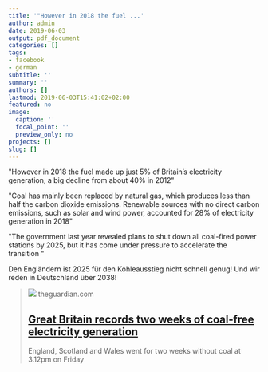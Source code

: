 ```yaml
---
title: '"However in 2018 the fuel ...'
author: admin
date: 2019-06-03
output: pdf_document
categories: []
tags:
- facebook
- german
subtitle: ''
summary: ''
authors: []
lastmod: 2019-06-03T15:41:02+02:00
featured: no
image:
  caption: ''
  focal_point: ''
  preview_only: no
projects: []
slug: []
---
```

"However in 2018 the fuel made up just 5% of Britain’s electricity generation, a big decline from about 40% in 2012"

"Coal has mainly been replaced by natural gas, which produces less than half the carbon dioxide emissions. Renewable sources with no direct carbon emissions, such as solar and wind power, accounted for 28% of electricity generation in 2018"

"The government last year revealed plans to shut down all coal-fired power stations by 2025, but it has come under pressure to accelerate the transition "

Den Engländern ist 2025 für den Kohleausstieg nicht schnell genug! Und wir reden in Deutschland über 2038!
> [![](https://i.guim.co.uk/img/media/da1cb9b85815101811b58f3b8b6827aaa8590af8/0_92_2097_1258/master/2097.jpg?width=1200&height=630&quality=85&auto=format&fit=crop&overlay-align=bottom%2Cleft&overlay-width=100p&overlay-base64=L2ltZy9zdGF0aWMvb3ZlcmxheXMvdGctYWdlLTIwMTkucG5n&enable=upscale&s=3181e3ce8e15afd7d911e34e144ed0d1)](https://www.theguardian.com/business/2019/may/31/great-britain-records-two-weeks-of-coal-free-electricity-generation)
> theguardian.com
> ## [Great Britain records two weeks of coal-free electricity generation](https://www.theguardian.com/business/2019/may/31/great-britain-records-two-weeks-of-coal-free-electricity-generation)
>
>England, Scotland and Wales went for two weeks without coal at 3.12pm on Friday

